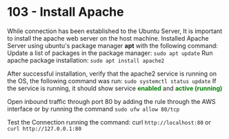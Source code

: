 # 103 - Install Apache
While connection has been established to the Ubuntu Server, It is important to install the apache web server on the host machine.
Installed Apache Server using ubuntu's package manager **apt** with the following command:
Update a list of packages in the package manager: `sudo apt update`
Run apache package installation: `sudo apt install apache2`

After successful installation, verify that the apache2 service is running on the OS, the following command was run: `sudo systemctl status update`
If the service is running, it should show service <span style="color:green;font-weight:bold;">enabled</span> and <span style="color:green;font-weight:bold;">active (running)</span>

Open inbound traffic through port 80 by adding the rule through the AWS interface or by running the command `sudo ufw allow 80/tcp`

Test the Connection running the command: curl `http://localhost:80` or `curl http://127.0.0.1:80`
